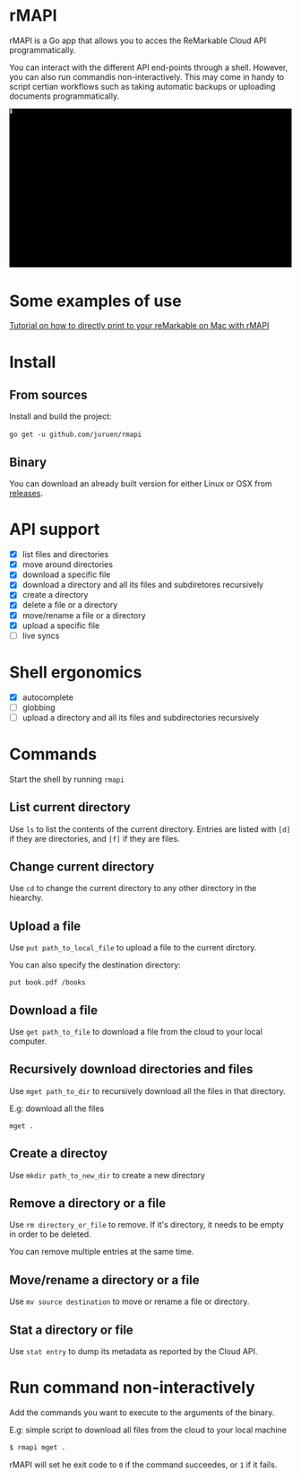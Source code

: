 # rMAPI

rMAPI is a Go app that allows you to acces the ReMarkable Cloud API programmatically.

You can interact with the different API end-points through a shell. However, you can also
run commandis non-interactively. This may come in handy to script certian workflows such as
taking automatic backups or uploading documents programmatically.

![Console Capture](docs/console.gif)

# Some examples of use

[Tutorial on how to directly print to your reMarkable on Mac with rMAPI](docs/tutorial-print-macosx.md)

# Install

## From sources

Install and build the project:

`go get -u github.com/juruen/rmapi`

## Binary

You can download an already built version for either Linux or OSX from [releases](https://github.com/juruen/rmapi/releases).

# API support

- [x] list files and directories
- [x] move around directories
- [x] download a specific file
- [x] download a directory and all its files and subdiretores recursively
- [x] create a directory
- [x] delete a file or a directory
- [x] move/rename a file or a directory
- [x] upload a specific file
- [ ] live syncs

# Shell ergonomics

- [x] autocomplete
- [ ] globbing
- [ ] upload a directory and all its files and subdirectories recursively

# Commands

Start the shell by running `rmapi`

## List current directory

Use `ls` to list the contents of the current directory. Entries are listed with `[d]` if they
are directories, and `[f]` if they are files.

## Change current directory

Use `cd` to change the current directory to any other directory in the hiearchy.

## Upload a file

Use `put path_to_local_file` to upload a file  to the current dirctory.

You can also specify the destination directory:

```
put book.pdf /books
```

## Download a file

Use `get path_to_file` to download a file from the cloud to your local computer.

## Recursively download directories and files

Use `mget path_to_dir` to recursively download all the files in that directory.

E.g: download all the files

```
mget .
```

## Create a directoy

Use `mkdir path_to_new_dir` to create a new directory

##  Remove a directory or a file

Use `rm directory_or_file` to remove. If it's directory, it needs to be empty in order to be deleted.

You can remove multiple entries at the same time.

##  Move/rename a directory or a file

Use `mv source destination` to move or rename a file or directory.

## Stat a directory or file

Use `stat entry` to dump its metadata as reported by the Cloud API.

# Run command non-interactively

Add the commands you want to execute to the arguments of the binary.

E.g: simple script to download all files from the cloud to your local machine

```bash
$ rmapi mget .
```

rMAPI will set he exit code to `0` if the command succeedes, or `1` if it fails.
